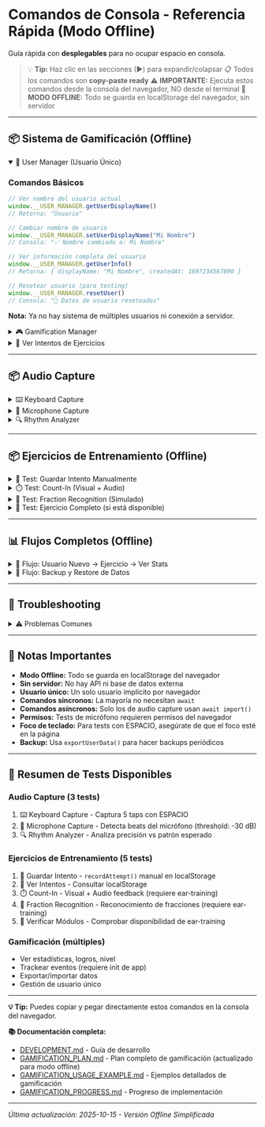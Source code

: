 # Comandos de Consola - Referencia Rápida (Modo Offline)

Guía rápida con **desplegables** para no ocupar espacio en consola.

> 💡 **Tip:** Haz clic en las secciones (▶) para expandir/colapsar
> 📋 Todos los comandos son **copy-paste ready**
> ⚠️ **IMPORTANTE:** Ejecuta estos comandos desde la consola del navegador, NO desde el terminal
> 🔧 **MODO OFFLINE:** Todo se guarda en localStorage del navegador, sin servidor

---

## 📦 Sistema de Gamificación (Offline)

<details open>
<summary>👤 User Manager (Usuario Único)</summary>

### Comandos Básicos

```javascript
// Ver nombre del usuario actual
window.__USER_MANAGER.getUserDisplayName()
// Retorna: "Usuario"

// Cambiar nombre de usuario
window.__USER_MANAGER.setUserDisplayName("Mi Nombre")
// Consola: "✅ Nombre cambiado a: Mi Nombre"

// Ver información completa del usuario
window.__USER_MANAGER.getUserInfo()
// Retorna: { displayName: "Mi Nombre", createdAt: 1697234567890 }

// Resetear usuario (para testing)
window.__USER_MANAGER.resetUser()
// Consola: "🔄 Datos de usuario reseteados"
```

**Nota:** Ya no hay sistema de múltiples usuarios ni conexión a servidor.

</details>

<details>
<summary>🎮 Gamification Manager</summary>

### Estadísticas y Progreso

```javascript
// Ver estadísticas generales
window.__GAMIFICATION.getStats()
// Retorna: { session: {...}, scoring: {...}, achievements: {...}, storage: {...} }

// Ver nivel del usuario
window.__GAMIFICATION.getUserLevel()
// Retorna: { level: 3, currentXP: 850, nextLevelXP: 1000, ... }

// Ver todos los logros
window.__GAMIFICATION.getAchievements()
// Retorna: [{ id: 'first_session', unlocked: true, ... }, ...]

// Ver progreso de un logro específico
window.__GAMIFICATION.getAchievementProgress('combo_master')
// Retorna: { current: 3, target: 5, percentage: 60, ... }
```

### Tracking de Eventos

```javascript
// Test universal - detecta la app actual automáticamente
const currentApp = window.location.pathname.includes('App2') ? 'app2' :
                   window.location.pathname.includes('App3') ? 'app3' :
                   window.location.pathname.includes('App4') ? 'app4' :
                   window.location.pathname.includes('App5') ? 'app5' : 'app2';

// Inicializar para la app detectada
window.__GAMIFICATION.init(currentApp);
console.log(`🎮 Gamificación inicializada para: ${currentApp}`);

// Trackear evento genérico (funciona en todas las apps)
window.__GAMIFICATION.trackEvent('practice_completed', {
  ejercicio_id: 'test_exercise',
  puntuacion: 85,
  tiempo: 120
});

// Trackear acción específica de la app actual
const exampleActions = {
  app2: { action: 'play_clicked', metadata: { duration: 30 } },
  app3: { action: 'fraction_created', metadata: { numerator: 1, denominator: 4 } },
  app4: { action: 'pulse_pattern_created', metadata: { pattern: [1,0,1,0] } },
  app5: { action: 'play_started', metadata: { duration: 30 } }
};

const { action, metadata } = exampleActions[currentApp];
const result = window.__GAMIFICATION.trackAppAction(action, metadata);
console.log(`✅ Acción '${action}' trackeada para ${currentApp}:`, result);

```

**Acciones válidas por app:**
```javascript
// App2 - Sucesión de Pulsos
// Acciones: play_clicked, tap_tempo_used, loop_enabled,
//          parameter_changed, randomize_used, pulse_selected

// App3 - Fracciones Temporales
// Acciones: fraction_created, parameter_changed, complexity_changed

// App4 - Pulsos Fraccionados
// Acciones: fraction_created, pulse_pattern_created,
//          parameter_changed, cycle_activated

// App5 - Pulsaciones
// Acciones: play_started, interval_created,
//          pattern_modified, parameter_changed

// Tipos de eventos genéricos disponibles:
// practice_started, practice_completed, practice_paused, pattern_played,
// tap_tempo_used, rhythm_matched, perfect_timing, parameter_changed,
// randomization_used, fraction_created, pulse_pattern_created, loop_activated
```

### Gestión de Datos

```javascript
// Exportar todos los datos del usuario (para backup)
const backup = window.__GAMIFICATION.exportUserData()
console.log('Datos exportados:', backup)

// Guardar backup en archivo (copiar JSON y pegarlo en un archivo)
copy(JSON.stringify(backup, null, 2))

// Importar datos desde backup
window.__GAMIFICATION.importUserData(backup)

// Resetear sesión actual (mantiene logros y puntos totales)
window.__GAMIFICATION.resetSession()

// Resetear TODO (¡cuidado!)
window.__GAMIFICATION.resetAll()
```

</details>

<details>
<summary>💾 Ver Intentos de Ejercicios</summary>

### Consultar Intentos Guardados en localStorage

```javascript
// Ver todos los intentos guardados
const attempts = JSON.parse(localStorage.getItem('gamification_exercise_attempts') || '[]')
console.log(`📊 Total intentos: ${attempts.length}`)
console.table(attempts)

// Ver últimos 5 intentos
const last5 = attempts.slice(-5)
console.log('🎯 Últimos 5 intentos:')
console.table(last5)

// Filtrar por tipo de ejercicio
const sequenceAttempts = attempts.filter(a => a.exercise_type.includes('sequence'))
console.log(`🔢 Intentos de secuencia: ${sequenceAttempts.length}`)
console.table(sequenceAttempts)

// Ver mejores scores
const sortedByScore = [...attempts].sort((a, b) => b.score - a.score)
console.log('🏆 Top 5 scores:')
console.table(sortedByScore.slice(0, 5))

// Calcular accuracy promedio
const avgAccuracy = attempts.reduce((sum, a) => sum + a.accuracy, 0) / attempts.length
console.log(`📈 Accuracy promedio: ${avgAccuracy.toFixed(1)}%`)
```

</details>

---

## 📦 Audio Capture

<details>
<summary>⌨️ Keyboard Capture</summary>

### Test 1: Captura Básica de Keyboard

**Descripción:** Captura 5 taps con ESPACIO
**Duración:** ~5 segundos

```javascript
const { createKeyboardCapture } = await import('../../libs/gamification/index.js');

const keyboard = createKeyboardCapture();
console.log('⌨️  Presiona ESPACIO 5 veces...');
keyboard.startRecording();

// Esperar a que termines
await new Promise(resolve => setTimeout(resolve, 10000));

const taps = keyboard.stopRecording();
console.log('✅ Capturados', taps.length, 'taps:', taps);
```

**Resultado esperado:**
- 5 timestamps en milisegundos (números directos, no objetos)
- Diferencias razonables entre taps (ej: 200-1000ms)

</details>

<details>
<summary>🎤 Microphone Capture</summary>

### Test 2: Captura de Micrófono (con Calibración Automática)

**Descripción:** Calibra el ruido de fondo y detecta beats del micrófono
**Duración:** ~7 segundos (2s calibración + 5s captura)
**Requisito:** Permiso de micrófono

```javascript
const { createMicrophoneCapture } = await import('../../libs/gamification/index.js');

// Crear instancia con threshold temporal
const mic = await createMicrophoneCapture({ threshold: -30, cooldown: 200 });

// NUEVO: Calibrar automáticamente el ruido de fondo
console.log('🎤 CALIBRACIÓN AUTOMÁTICA');
console.log('   Mantén silencio durante 2 segundos...');
await mic.calibrateNoiseFloor(2000);

// Ahora capturar beats con el threshold calibrado
console.log('\n🎤 CAPTURA DE BEATS');
console.log('   Ahora golpea cerca del micrófono o aplaude durante 5 segundos...');

mic.startRecording();
await new Promise(resolve => setTimeout(resolve, 5000));
const beats = mic.stopRecording();

console.log('\n📊 RESULTADOS:');
console.log(`✅ Detectados ${beats.length} beats`);
if (beats.length > 0) {
  // Los beats son solo timestamps, no objetos
  console.log('Timestamps (ms):', beats.map(b => Math.round(b)));

  // Calcular intervalos entre beats
  if (beats.length > 1) {
    const intervals = [];
    for (let i = 1; i < beats.length; i++) {
      intervals.push(Math.round(beats[i] - beats[i-1]));
    }
    console.log('Intervalos (ms):', intervals);

    // Estimar BPM si hay suficientes beats
    if (intervals.length >= 2) {
      const avgInterval = intervals.reduce((a,b) => a+b) / intervals.length;
      const bpm = Math.round(60000 / avgInterval);
      console.log(`BPM estimado: ${bpm}`);
    }
  }
}

mic.dispose();
```

**Test sin calibración (manual):**
```javascript
// Si prefieres usar un threshold fijo
const mic = await createMicrophoneCapture({ threshold: -25, cooldown: 200 });
console.log('🎤 Threshold manual: -25 dB');
mic.startRecording();
// ... resto del test
```

**Resultado esperado:**
- Calibración detecta el ruido ambiente y ajusta el threshold
- Beats detectados cuando golpeas/aplaudes
- El threshold calibrado se adapta a tu entorno

</details>

<details>
<summary>🔍 Rhythm Analyzer</summary>

### Test 3: Análisis de Timing

**Descripción:** Analiza precisión de taps contra patrón esperado
**Duración:** Instantáneo

```javascript
const { createRhythmAnalyzer, fractionsToTimestamps } = await import('../../libs/gamification/index.js');

// Patrón esperado: 4 pulsos a 120 BPM (fracciones: 0, 0.25, 0.5, 0.75)
const expected = fractionsToTimestamps([0, 0.25, 0.5, 0.75], 120);
console.log('⏱️  Patrón esperado (120 BPM):', expected);

// Simular taps del usuario (con pequeños errores)
const userTaps = expected.map(t => t + Math.random() * 50 - 25);
console.log('👤 Taps del usuario:', userTaps.map(Math.round));

// Analizar
const analyzer = createRhythmAnalyzer();
const result = analyzer.compareRhythm(userTaps, expected);

console.log('\n📊 Análisis:');
console.log('  Accuracy:', Math.round(result.accuracy * 100), '%');
console.log('  Timing Accuracy:', Math.round(result.timingAccuracy * 100), '%');
console.log('  Consistency Score:', Math.round(result.consistencyScore * 100), '%');
console.log('  Tempo Accuracy:', Math.round(result.tempoAccuracy * 100), '%');
console.log('  Deviations (ms):', result.deviations.map(d => Math.round(d)));
console.log('  Missed taps:', result.missedTaps);
console.log('  Extra taps:', result.extraTaps);
```

**Resultado esperado:**
- Accuracy ~90-95% (con errores pequeños de ±25ms)
- Timing Accuracy alta si los taps están cerca de los esperados
- Consistency Score alta si el ritmo es regular
- Tempo Accuracy alta si mantiene el BPM

</details>

---

## 📦 Ejercicios de Entrenamiento (Offline)

<details>
<summary>🧪 Test: Guardar Intento Manualmente</summary>

**Descripción:** Guardar un intento de ejercicio en localStorage
**Duración:** Instantáneo

```javascript
const { recordAttempt } = await import('../../libs/gamification/index.js');

// Crear un intento de ejemplo
const result = recordAttempt({
  exercise_type: 'sequence-entry_level_1',
  exercise_title: 'Entrada de Secuencia - Nivel 1',
  score: 85,
  accuracy: 92,
  metadata: {
    timing_accuracy: 88,
    consistency: 95,
    taps_count: 2
  }
});

console.log('Resultado:', result);
// Retorna: { success: true, attempt_id: "...", message: "..." }

// Ver intentos guardados
const attempts = JSON.parse(localStorage.getItem('gamification_exercise_attempts') || '[]');
console.log(`Total intentos guardados: ${attempts.length}`);
console.table(attempts.slice(-3)); // Mostrar últimos 3
```

</details>

<details>
<summary>⏱️ Test: Count-In (Visual + Audio)</summary>

**Descripción:** Prueba el count-in con feedback visual y audio
**Duración:** ~2-4 segundos (depende del BPM)
**Requisito:** Módulo ear-training cargado

```javascript
// CountInController está disponible globalmente en window.__EAR_TRAINING
if (!window.__EAR_TRAINING) {
  console.log('❌ Módulo ear-training no disponible');
  console.log('ℹ️  Este test requiere el módulo ear-training');
} else {
  const { CountInController } = window.__EAR_TRAINING;

  // Crear count-in de 4 beats a 120 BPM
  const countIn = new CountInController({
    beats: 4,
    bpm: 120,
    visualFeedback: true,
    audioFeedback: true
  });

  console.log('⏱️  Iniciando count-in...');
  console.log('📺 Deberías ver números grandes: 4, 3, 2, 1');
  console.log('🔊 Y escuchar un click en cada beat');

  await countIn.play();

  console.log('✅ Count-in completado!');
}
```

**Qué hace:**
1. Crea overlay fullscreen con fondo oscuro
2. Muestra números grandes (4 → 3 → 2 → 1) con animación pulse
3. Muestra barra de progreso con círculos
4. Reproduce click (MIDI 76) en cada beat
5. Sincroniza visual + audio con setTimeout
6. Limpia elementos al terminar

**Resultado esperado:**
- Overlay aparece con números animados
- 4 clicks de audio (uno por beat)
- Intervalo de 500ms entre beats (60000/120)
- Overlay desaparece al terminar

**Variantes para probar:**

```javascript
// Nota: CountInController ya está disponible globalmente, no necesitas import

if (window.__EAR_TRAINING) {
  const { CountInController } = window.__EAR_TRAINING;

  // Count-in rápido (240 BPM = 250ms/beat)
  const fast = new CountInController({ beats: 4, bpm: 240 });
  await fast.play();

  // Count-in lento (60 BPM = 1000ms/beat)
  const slow = new CountInController({ beats: 4, bpm: 60 });
  await slow.play();

  // Solo visual (sin audio)
  const silent = new CountInController({
    beats: 4,
    bpm: 120,
    audioFeedback: false
  });
  await silent.play();

  // Solo audio (sin visual)
  const noVisual = new CountInController({
    beats: 4,
    bpm: 120,
    visualFeedback: false
  });
  await noVisual.play();
}
```

</details>

<details>
<summary>🎼 Test: Fraction Recognition (Simulado)</summary>

**Descripción:** Ejecuta Ejercicio 4 Nivel 1 (10 preguntas, fracciones simples)
**Duración:** ~2-3 minutos (automático con respuestas simuladas)
**Requisito:** Módulo ear-training y Tone.js inicializado

**⚠️ REQUISITOS PREVIOS:**
- Tone.js debe estar inicializado (contexto de audio activo)
- Si estás en la pantalla inicial de App4, primero haz clic en "Inicio" o ejecuta: `await Tone.start()`

```javascript
// Verificar disponibilidad del módulo
if (!window.__EAR_TRAINING) {
  console.log('❌ Módulo ear-training no disponible');
  console.log('ℹ️  Este test requiere el módulo ear-training');
} else {
  const { FractionRecognitionExercise } = window.__EAR_TRAINING;

  // Crear ejercicio
  const ex4 = new FractionRecognitionExercise();
  await ex4.initialize();

  console.log('🎼 Ejercicio 4: Reconocimiento de Fracciones');
  console.log('📝 Nivel 1: Fracciones simples (n=1, d=1-12)');
  console.log('🔊 10 preguntas con audio de subdivisiones');
  console.log('');
  console.log('⚠️  En modo consola, las respuestas se simulan automáticamente (70% correctas)');
  console.log('');

  // Ejecutar nivel 1 (10 preguntas)
  const result = await ex4.runLevel(1);

  // Mostrar resultado
  console.log('\n🏆 RESULTADO FINAL:');
  console.log('  Correctas:', result.correctCount, '/', result.totalQuestions);
  console.log('  Accuracy:', Math.round(result.accuracy), '%');
  console.log('  Passed:', result.passed ? '✅ SÍ' : '❌ NO');
  console.log('  Total listens:', result.totalListenCount);

  // Limpiar recursos
  ex4.dispose();
}
```

**Qué hace:**
1. Genera 10 preguntas random con fracciones 1/d (d entre 1 y 12)
2. Para cada pregunta:
   - Reproduce audio con la subdivisión usando gridFromOrigin
   - Simula respuesta del usuario (70% correctas en modo consola)
   - Valida la respuesta
3. Calcula accuracy final y determina si pasó (≥80%)

**Resultado esperado:**
- 10 preguntas completadas
- ~7 correctas (simulación 70%)
- Audio se reproduce (escucharás clicks de accent + base)

**Nota:** En una UI real, el usuario ingresaría n y d manualmente.

</details>

<details>
<summary>🎯 Test: Ejercicio Completo (si está disponible)</summary>

**Nota:** Los tests de ejercicios completos requieren el módulo `ear-training` que puede no estar disponible en modo offline simplificado.

**Si el módulo está disponible:**

```javascript
// Verificar si ear-training está cargado
if (window.__EAR_TRAINING) {
  console.log('✅ Ear-training modules disponibles');
  console.log('Módulos:', Object.keys(window.__EAR_TRAINING));
} else {
  console.log('❌ Ear-training modules no disponibles (modo offline)');
  console.log('ℹ️  Los ejercicios se pueden ejecutar manualmente usando recordAttempt()');
}
```

</details>

---

## 📊 Flujos Completos (Offline)

<details>
<summary>🔄 Flujo: Usuario Nuevo → Ejercicio → Ver Stats</summary>

```javascript
// 1. Configurar nombre de usuario
window.__USER_MANAGER.setUserDisplayName("Practicante");

// 2. Inicializar gamificación
window.__GAMIFICATION.init('app2');

// 3. Trackear un evento de práctica
window.__GAMIFICATION.trackEvent('practice_started', {
  app_id: 'app2',
  lg_value: 16
});

// 4. Simular un ejercicio y guardar resultado
const { recordAttempt } = await import('../../libs/gamification/index.js');
recordAttempt({
  exercise_type: 'sequence-entry_level_1',
  score: 90,
  accuracy: 95,
  metadata: { duration: 30 }
});

// 5. Ver estadísticas actualizadas
const stats = window.__GAMIFICATION.getStats();
console.log('📊 Estadísticas:', stats);

// 6. Ver nivel del usuario
const level = window.__GAMIFICATION.getUserLevel();
console.log(`🎖️  Nivel ${level.level}: ${level.title}`);

// 7. Ver intentos guardados
const attempts = JSON.parse(localStorage.getItem('gamification_exercise_attempts') || '[]');
console.log(`🎯 Total intentos: ${attempts.length}`);
```

</details>

<details>
<summary>💾 Flujo: Backup y Restore de Datos</summary>

```javascript
// 1. Exportar todos los datos
const backup = window.__GAMIFICATION.exportUserData();

// 2. Copiar al portapapeles (para guardar en archivo)
copy(JSON.stringify(backup, null, 2));
console.log('✅ Backup copiado al portapapeles - pégalo en un archivo .json');

// 3. Simular pérdida de datos (¡CUIDADO!)
// window.__GAMIFICATION.resetAll();

// 4. Restaurar desde backup
// Pega aquí tu backup JSON
const myBackup = {
  "version": "1.0.0",
  "export_date": "2025-10-15T...",
  // ... resto del backup
};

window.__GAMIFICATION.importUserData(myBackup);
console.log('✅ Datos restaurados desde backup');
```

</details>

---

## 🚨 Troubleshooting

<details>
<summary>⚠️ Problemas Comunes</summary>

### Comando retorna Promise

**Problema:**
```javascript
window.__USER_MANAGER.getUserInfo()
// Retorna: Promise { <pending> }
```

**Solución:** Algunos comandos requieren `await`
```javascript
// Si el comando es async
const info = await window.__USER_MANAGER.getUserInfo()
```

---

### LocalStorage lleno

**Problema:** Error "QuotaExceededError" al guardar datos

**Solución:**
```javascript
// Limpiar eventos antiguos
localStorage.removeItem('gamification_events')

// O resetear todo (¡cuidado!)
window.__GAMIFICATION.resetAll()
```

---

### No detecta teclado en ejercicios

**Problema:** No detecta las teclas presionadas

**Solución:**
1. **Hacer clic en la página principal** (fuera de DevTools)
2. Volver a presionar ESPACIO
3. El foco debe estar en la página, no en la consola

---

### "Cannot use import statement outside a module"

**Problema:** Intentando usar `import` en vez de `await import()`

**Solución:**
```javascript
// ❌ MAL
import { ExerciseRunner } from '../../libs/ear-training/index.js';

// ✅ BIEN
const { ExerciseRunner } = await import('../../libs/ear-training/index.js');
```

---

### Micrófono no disponible

**Problema:** Navegador no tiene acceso al micrófono

**Solución:**
1. Permitir acceso al micrófono en el navegador
2. Verificar que el micrófono esté conectado
3. Probar con `navigator.mediaDevices.getUserMedia({ audio: true })`

---

### Datos no persisten entre sesiones

**Problema:** Los datos desaparecen al cerrar el navegador

**Solución:**
- Verificar que localStorage esté habilitado
- No usar modo incógnito/privado
- Verificar configuración del navegador (no bloquear cookies/storage)

</details>

---

## 📝 Notas Importantes

- **Modo Offline:** Todo se guarda en localStorage del navegador
- **Sin servidor:** No hay API ni base de datos externa
- **Usuario único:** Un solo usuario implícito por navegador
- **Comandos síncronos:** La mayoría no necesitan `await`
- **Comandos asíncronos:** Solo los de audio capture usan `await import()`
- **Permisos:** Tests de micrófono requieren permisos del navegador
- **Foco de teclado:** Para tests con ESPACIO, asegúrate de que el foco esté en la página
- **Backup:** Usa `exportUserData()` para hacer backups periódicos

---

## 🎯 Resumen de Tests Disponibles

### Audio Capture (3 tests)
1. ⌨️ Keyboard Capture - Captura 5 taps con ESPACIO
2. 🎤 Microphone Capture - Detecta beats del micrófono (threshold: -30 dB)
3. 🔍 Rhythm Analyzer - Analiza precisión vs patrón esperado

### Ejercicios de Entrenamiento (5 tests)
1. 🧪 Guardar Intento - `recordAttempt()` manual en localStorage
2. 💾 Ver Intentos - Consultar localStorage
3. ⏱️ Count-In - Visual + Audio feedback (requiere ear-training)
4. 🎼 Fraction Recognition - Reconocimiento de fracciones (requiere ear-training)
5. 🎯 Verificar Módulos - Comprobar disponibilidad de ear-training

### Gamificación (múltiples)
- Ver estadísticas, logros, nivel
- Trackear eventos (requiere init de app)
- Exportar/importar datos
- Gestión de usuario único

---

**💡 Tip:** Puedes copiar y pegar directamente estos comandos en la consola del navegador.

**📚 Documentación completa:**
- [DEVELOPMENT.md](DEVELOPMENT.md) - Guía de desarrollo
- [GAMIFICATION_PLAN.md](GAMIFICATION_PLAN.md) - Plan completo de gamificación (actualizado para modo offline)
- [GAMIFICATION_USAGE_EXAMPLE.md](GAMIFICATION_USAGE_EXAMPLE.md) - Ejemplos detallados de gamificación
- [GAMIFICATION_PROGRESS.md](GAMIFICATION_PROGRESS.md) - Progreso de implementación

---

*Última actualización: 2025-10-15 - Versión Offline Simplificada*

